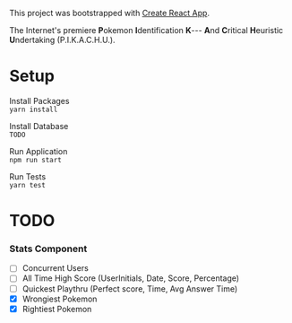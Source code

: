 This project was bootstrapped with [Create React App](https://github.com/facebookincubator/create-react-app).

The Internet's premiere **P**okemon **I**dentification **K**--- **A**nd **C**ritical **H**euristic **U**ndertaking (P.I.K.A.C.H.U.).

# Setup
Install Packages  
`yarn install`  

Install Database  
`TODO`  

Run Application  
`npm run start`  

Run Tests  
`yarn test`  

# TODO
### Stats Component  
- [ ] Concurrent Users  
- [ ] All Time High Score (UserInitials, Date, Score, Percentage)  
- [ ] Quickest Playthru (Perfect score, Time, Avg Answer Time)  
- [x] Wrongiest Pokemon   
- [x] Rightiest Pokemon  